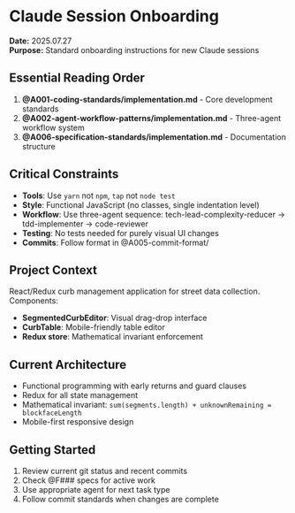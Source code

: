 # Claude Session Onboarding

**Date:** 2025.07.27  
**Purpose:** Standard onboarding instructions for new Claude sessions

## Essential Reading Order
1. **@A001-coding-standards/implementation.md** - Core development standards
2. **@A002-agent-workflow-patterns/implementation.md** - Three-agent workflow system
3. **@A006-specification-standards/implementation.md** - Documentation structure

## Critical Constraints
- **Tools**: Use `yarn` not `npm`, `tap` not `node test`
- **Style**: Functional JavaScript (no classes, single indentation level)
- **Workflow**: Use three-agent sequence: tech-lead-complexity-reducer → tdd-implementer → code-reviewer
- **Testing**: No tests needed for purely visual UI changes
- **Commits**: Follow format in @A005-commit-format/

## Project Context
React/Redux curb management application for street data collection. Components:
- **SegmentedCurbEditor**: Visual drag-drop interface
- **CurbTable**: Mobile-friendly table editor  
- **Redux store**: Mathematical invariant enforcement

## Current Architecture
- Functional programming with early returns and guard clauses
- Redux for all state management
- Mathematical invariant: `sum(segments.length) + unknownRemaining = blockfaceLength`
- Mobile-first responsive design

## Getting Started
1. Review current git status and recent commits
2. Check @F### specs for active work
3. Use appropriate agent for next task type
4. Follow commit standards when changes are complete